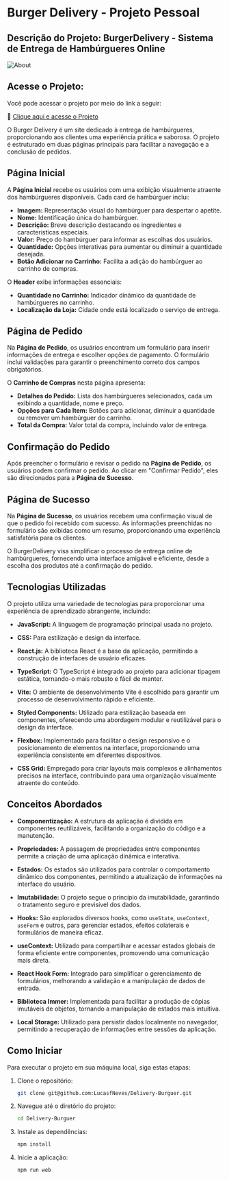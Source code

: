 # Burger Delivery - Projeto Pessoal

## Descrição do Projeto: BurgerDelivery - Sistema de Entrega de Hambúrgueres Online

![About](https://github.com/LucasfNeves/Delivery-Burguer/assets/136910031/c62d8b21-3f5a-4f8d-9d36-a4e8b53ff0bc)

## Acesse o Projeto:
Você pode acessar o projeto por meio do link a seguir:

🚀  [Clique aqui e acesse o Projeto](https://delivery-burguer.vercel.app/)


O Burger Delivery é um site dedicado à entrega de hambúrgueres, proporcionando aos clientes uma experiência prática e saborosa. O projeto é estruturado em duas páginas principais para facilitar a navegação e a conclusão de pedidos.

## Página Inicial

A **Página Inicial** recebe os usuários com uma exibição visualmente atraente dos hambúrgueres disponíveis. Cada card de hambúrguer inclui:

- **Imagem:** Representação visual do hambúrguer para despertar o apetite.
- **Nome:** Identificação única do hambúrguer.
- **Descrição:** Breve descrição destacando os ingredientes e características especiais.
- **Valor:** Preço do hambúrguer para informar as escolhas dos usuários.
- **Quantidade:** Opções interativas para aumentar ou diminuir a quantidade desejada.
- **Botão Adicionar no Carrinho:** Facilita a adição do hambúrguer ao carrinho de compras.

O **Header** exibe informações essenciais:

- **Quantidade no Carrinho:** Indicador dinâmico da quantidade de hambúrgueres no carrinho.
- **Localização da Loja:** Cidade onde está localizado o serviço de entrega.
## Página de Pedido

Na **Página de Pedido**, os usuários encontram um formulário para inserir informações de entrega e escolher opções de pagamento. O formulário inclui validações para garantir o preenchimento correto dos campos obrigatórios.

O **Carrinho de Compras** nesta página apresenta:

- **Detalhes do Pedido:** Lista dos hambúrgueres selecionados, cada um exibindo a quantidade, nome e preço.
- **Opções para Cada Item:** Botões para adicionar, diminuir a quantidade ou remover um hambúrguer do carrinho.
- **Total da Compra:** Valor total da compra, incluindo valor de entrega.

## Confirmação do Pedido

Após preencher o formulário e revisar o pedido na **Página de Pedido**, os usuários podem confirmar o pedido. Ao clicar em "Confirmar Pedido", eles são direcionados para a **Página de Sucesso**.

## Página de Sucesso

Na **Página de Sucesso**, os usuários recebem uma confirmação visual de que o pedido foi recebido com sucesso. As informações preenchidas no formulário são exibidas como um resumo, proporcionando uma experiência satisfatória para os clientes.

O BurgerDelivery visa simplificar o processo de entrega online de hambúrgueres, fornecendo uma interface amigável e eficiente, desde a escolha dos produtos até a confirmação do pedido.



## Tecnologias Utilizadas
O projeto utiliza uma variedade de tecnologias para proporcionar uma experiência de aprendizado abrangente, incluindo:

- **JavaScript:** A linguagem de programação principal usada no projeto.
  
- **CSS:** Para estilização e design da interface.
  
- **React.js:** A biblioteca React é a base da aplicação, permitindo a construção de interfaces de usuário eficazes.
  
- **TypeScript:** O TypeScript é integrado ao projeto para adicionar tipagem estática, tornando-o mais robusto e fácil de manter.
  
- **Vite:** O ambiente de desenvolvimento Vite é escolhido para garantir um processo de desenvolvimento rápido e eficiente.
  
- **Styled Components:** Utilizado para estilização baseada em componentes, oferecendo uma abordagem modular e reutilizável para o design da interface.

- **Flexbox:** Implementado para facilitar o design responsivo e o posicionamento de elementos na interface, proporcionando uma experiência consistente em diferentes dispositivos.
  
- **CSS Grid:** Empregado para criar layouts mais complexos e alinhamentos precisos na interface, contribuindo para uma organização visualmente atraente do conteúdo.


## Conceitos Abordados

- **Componentização:** A estrutura da aplicação é dividida em componentes reutilizáveis, facilitando a organização do código e a manutenção.

- **Propriedades:** A passagem de propriedades entre componentes permite a criação de uma aplicação dinâmica e interativa.

- **Estados:** Os estados são utilizados para controlar o comportamento dinâmico dos componentes, permitindo a atualização de informações na interface do usuário.

- **Imutabilidade:** O projeto segue o princípio da imutabilidade, garantindo o tratamento seguro e previsível dos dados.

- **Hooks:** São explorados diversos hooks, como `useState`, `useContext`, `useForm` e outros, para gerenciar estados, efeitos colaterais e formulários de maneira eficaz.

- **useContext:** Utilizado para compartilhar e acessar estados globais de forma eficiente entre componentes, promovendo uma comunicação mais direta.

- **React Hook Form:** Integrado para simplificar o gerenciamento de formulários, melhorando a validação e a manipulação de dados de entrada.

- **Biblioteca Immer:** Implementada para facilitar a produção de cópias imutáveis de objetos, tornando a manipulação de estados mais intuitiva.

- **Local Storage:** Utilizado para persistir dados localmente no navegador, permitindo a recuperação de informações entre sessões da aplicação.


## Como Iniciar

Para executar o projeto em sua máquina local, siga estas etapas:

1. Clone o repositório:

   ```bash
   git clone git@github.com:LucasfNeves/Delivery-Burguer.git

2. Navegue até o diretório do projeto:
   ```bash
   cd Delivery-Burguer


4. Instale as dependências:
   ```bash
   npm install
   ```

5. Inicie a aplicação:
   ```bash
   npm run web
   ```
